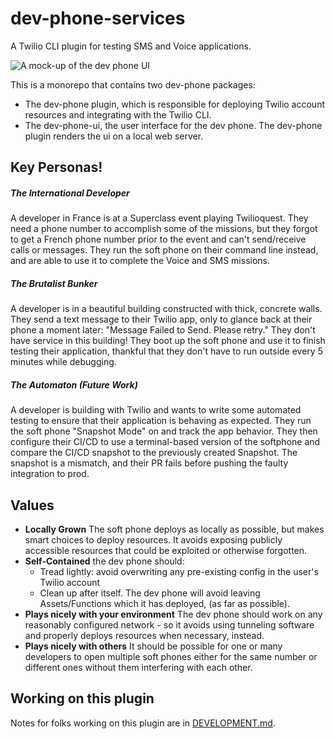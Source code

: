 # dev-phone-services

A Twilio CLI plugin for testing SMS and Voice applications.

![A mock-up of the dev phone UI](https://user-images.githubusercontent.com/8594375/162187067-33f8e50e-64f9-4bd0-8cdb-ac10b2ff9b63.png)

This is a monorepo that contains two dev-phone packages:

* The dev-phone plugin, which is responsible for deploying Twilio account resources and integrating with the Twilio CLI.
* The dev-phone-ui, the user interface for the dev phone. The dev-phone plugin renders the ui on a local web server.

## Key Personas!


##### The International Developer
A developer in France is at a Superclass event playing Twilioquest. They need a phone number to accomplish some of the missions, but they forgot to get a French phone number prior to the event and can't send/receive calls or messages. They run the soft phone on their command line instead, and are able to use it to complete the Voice and SMS missions.

##### The Brutalist Bunker
A developer is in a beautiful building constructed with thick, concrete walls. They send a text message to their Twilio app, only to glance back at their phone a moment later: "Message Failed to Send. Please retry." They don't have service in this building! They boot up the soft phone and use it to finish testing their application, thankful that they don't have to run outside every 5 minutes while debugging.

##### The Automaton (Future Work)
A developer is building with Twilio and wants to write some automated testing to ensure that their application is behaving as expected. They run the soft phone "Snapshot Mode" on and track the app behavior. They then configure their CI/CD to use a terminal-based version of the softphone and compare the CI/CD snapshot to the previously created Snapshot. The snapshot is a mismatch, and their PR fails before pushing the faulty integration to prod.

## Values

- **Locally Grown** The soft phone deploys as locally as possible, but makes smart choices to deploy resources. It avoids exposing publicly accessible resources that could be exploited or otherwise forgotten.
- **Self-Contained** the dev phone should:
    -   Tread lightly: avoid overwriting any pre-existing config in the user's Twilio account
    -   Clean up after itself. The dev phone will avoid leaving Assets/Functions which it has deployed, (as far as possible).
-   **Plays nicely with your environment** The dev phone should work on any reasonably configured network - so it avoids using tunneling software and properly deploys resources when necessary, instead.
-   **Plays nicely with others** It should be possible for one or many developers to open multiple soft phones either for the same number or different ones without them interfering with each other.


## Working on this plugin

Notes for folks working on this plugin are in [DEVELOPMENT.md](DEVELOPMENT.md).
